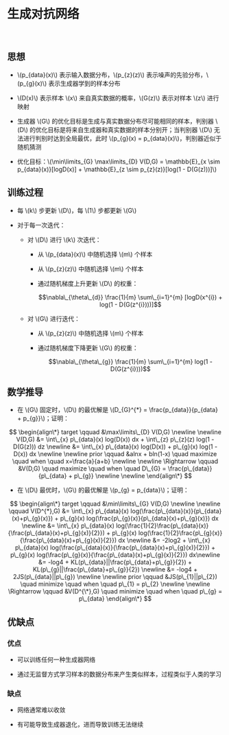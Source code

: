 <script type="text/javascript" src="http://cdn.mathjax.org/mathjax/latest/MathJax.js?config=default"></script>

# 生成对抗网络

&nbsp;

## 思想

- \\(p\_{data}(x)\\) 表示输入数据分布，\\(p_{z}(z)\\) 表示噪声的先验分布，\\(p\_{g}(x)\\) 表示生成器学到的样本分布

- \\(D(x)\\) 表示样本 \\(x\\) 来自真实数据的概率，\\(G(z)\\) 表示对样本 \\(z\\) 进行映射

- 生成器 \\(G\\) 的优化目标是生成与真实数据分布尽可能相同的样本，判别器 \\(D\\) 的优化目标是将来自生成器和真实数据的样本分别开；当判别器 \\(D\\) 无法进行判别时达到全局最优，此时 \\(p\_{g}(x) = p\_{data}(x)\\)，判别器近似于随机猜测

- 优化目标：\\(\min\limits\_{G} \max\limits\_{D} V(D,G) = \mathbb{E}\_{x \sim p\_{data}(x)}[logD(x)] + \mathbb{E}\_{z \sim p\_{z}(z)}[log(1 - D(G(z)))]\\)

## 训练过程

- 每 \\(k\\) 步更新 \\(D\\)，每 \\(1\\) 步都更新 \\(G\\)

- 对于每一次迭代：

	- 对 \\(D\\) 进行 \\(k\\) 次迭代：

		- 从 \\(p\_{data}(x)\\) 中随机选择 \\(m\\) 个样本

		- 从 \\(p\_{z}(z)\\) 中随机选择 \\(m\\) 个样本

		- 通过随机梯度上升更新 \\(D\\) 的权重：

			$$\nabla\_{\theta\_{d}} \frac{1}{m} \sum\_{i=1}^{m} [logD(x^{i}) + log(1 - D(G(z^{i})))]$$

	- 对 \\(G\\) 进行迭代：

		- 从 \\(p\_{z}(z)\\) 中随机选择 \\(m\\) 个样本

		- 通过随机梯度下降更新 \\(G\\) 的权重：

			$$\nabla\_{\theta\_{g}} \frac{1}{m} \sum\_{i=1}^{m} log(1 - D(G(z^{i})))$$

## 数学推导

- 在 \\(G\\) 固定时，\\(D\\) 的最优解是 \\(D\_{G}^{*} = \frac{p\_{data}}{p\_{data} + p\_{g}}\\)；证明：

$$
\begin{align\*}
target \qquad &\max\limits\_{D} V(D,G) \newline \newline
V(D,G) &= \int\_{x} p\_{data}(x) log(D(x)) dx + \int\_{z} p\_{z}(z) log(1 - D(G(z))) dz \newline
&= \int\_{x} p\_{data}(x) log(D(x)) + p\_{g}(x) log(1 - D(x)) dx \newline \newline
prior \qquad &alnx + bln(1-x) \quad maximize \quad when \quad x=\frac{a}{a+b} \newline \newline
\Rightarrow \qquad &V(D,G) \quad maximize \quad when \quad D\_{G} = \frac{p\_{data}}{p\_{data} + p\_{g}} \newline \newline
\end{align\*}
$$

- 在 \\(D\\) 最优时，\\(G\\) 的最优解是 \\(p\_{g} = p_{data}\\)；证明：

$$
\begin{align\*}
target \qquad &\min\limits\_{G} V(D,G) \newline \newline
\qquad V(D^{*},G) &= \int\_{x} p\_{data}(x) log(\frac{p\_{data}(x)}{p\_{data}(x)+p\_{g}(x)}) + p\_{g}(x) log(\frac{p\_{g}(x)}{p\_{data}(x)+p\_{g}(x)}) dx \newline
&= \int\_{x} p\_{data}(x) log(\frac{1}{2}\frac{p\_{data}(x)}{\frac{p\_{data}(x)+p\_{g}(x)}{2}}) + p\_{g}(x) log(\frac{1}{2}\frac{p\_{g}(x)}{\frac{p\_{data}(x)+p\_{g}(x)}{2}}) dx \newline
&= -2log2 + \int\_{x} p\_{data}(x) log(\frac{p\_{data}(x)}{\frac{p\_{data}(x)+p\_{g}(x)}{2}}) + p\_{g}(x) log(\frac{p\_{g}(x)}{\frac{p\_{data}(x)+p\_{g}(x)}{2}}) dx\newline
&= -log4 + KL(p\_{data}||\frac{p\_{data}+p\_{g}}{2}) + KL(p\_{g}||\frac{p\_{data}+p\_{g}}{2}) \newline
&= -log4 + 2JS(p\_{data}||p\_{g}) \newline \newline
prior \qquad &JS(p\_{1}||p\_{2}) \quad minimize \quad when \quad p\_{1} = p\_{2} \newline \newline
\Rightarrow \qquad &V(D^{\*},G) \quad minimize \quad when \quad p\_{g} = p\_{data} 
\end{align\*}
$$

## 优缺点

### 优点

- 可以训练任何一种生成器网络

- 通过无监督方式学习样本的数据分布来产生类似样本，过程类似于人类的学习

### 缺点

- 网络通常难以收敛

- 有可能导致生成器退化，进而导致训练无法继续
